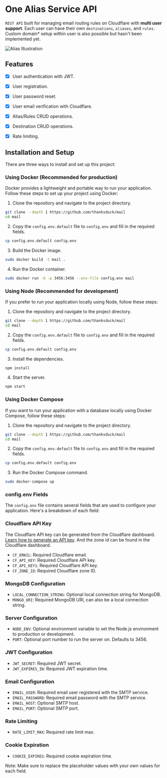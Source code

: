 # One Alias Service API

`REST API` built for managing email routing rules on Cloudflare with **multi user support**. Each user can have their own `destinations`, `aliases`, and `rules`. Custom domain* setup within user is also possible but hasn't been implemented yet.

![Alias Illustration](https://cdn.jsdelivr.net/gh/thanksduck/mr@main/oas-route-1.svg)

## Features
- [x] User authentication with JWT.
- [x] User registration.
- [x] User password reset.
- [x] User email verification with Cloudflare.
- [x] Alias/Rules CRUD operations.
- [x] Destination CRUD operations.
- [x] Rate limiting.



## Installation and Setup
There are three ways to install and set up this project:

### Using Docker (Recommended for production)
Docker provides a lightweight and portable way to run your application. Follow these steps to set up your project using Docker:

1. Clone the repository and navigate to the project directory.
```bash
git clone --depth 1 https://github.com/thanksduck/mail
cd mail
```
2. Copy the `config.env.default` file to `config.env` and fill in the required fields.
```bash
cp config.env.default config.env
```
3. Build the Docker image.
```bash
sudo docker build -t mail .
```
4. Run the Docker container.
```bash
sudo docker run -d -p 3456:3456 --env-file config.env mail
```
### Using Node (Recommended for development)
If you prefer to run your application locally using Node, follow these steps:

1. Clone the repository and navigate to the project directory.
```bash
git clone --depth 1 https://github.com/thanksduck/mail
cd mail
```
2. Copy the `config.env.default` file to `config.env` and fill in the required fields.
```bash
cp config.env.default config.env
```
3. Install the dependencies.
```bash
npm install
```
4. Start the server.
```bash
npm start
```

### Using Docker Compose
If you want to run your application with a database locally using Docker Compose, follow these steps:

1. Clone the repository and navigate to the project directory.
```bash
git clone --depth 1 https://github.com/thanksduck/mail
cd mail
```
2. Copy the `config.env.default` file to `config.env` and fill in the required fields.
```bash
cp config.env.default config.env
```
3. Run the Docker Compose command.
```bash
sudo docker-compose up
```

### config.env Fields
The `config.env` file contains several fields that are used to configure your application. Here's a breakdown of each field:

### Cloudflare API Key
The Cloudflare API key can be generated from the Cloudflare dashboard. [Learn how to generate an API key](https://dash.cloudflare.com/profile/api-tokens). And the zone id can be found in the Cloudflare dashboard.

* `CF_EMAIL`: Required Cloudflare email.
* `CF_API_KEY`: Required Cloudflare API key.
* `CF_API_KEY1`: Required Cloudflare API key.
* `CF_ZONE_ID`: Required Cloudflare zone ID.

### MongoDB Configuration
* `LOCAL_CONNECTION_STRING`: Optional local connection string for MongoDB.
* `MONGO_URI`: Required MongoDB URI, can also be a local connection string.

### Server Configuration
* `NODE_ENV`: Optional environment variable to set the Node.js environment to production or development.
* `PORT`: Optional port number to run the server on. Defaults to 3456.

### JWT Configuration
* `JWT_SECRET`: Required JWT secret.
* `JWT_EXPIRES_IN`: Required JWT expiration time.

### Email Configuration
* `EMAIL_USER`: Required email user registered with the SMTP service.
* `EMAIL_PASSWORD`: Required email password with the SMTP service.
* `EMAIL_HOST`: Optional SMTP host.
* `EMAIL_PORT`: Optional SMTP port.

### Rate Limiting
* `RATE_LIMIT_MAX`: Required rate limit max.

### Cookie Expiration
* `COOKIE_EXPIRES`: Required cookie expiration time.

Note: Make sure to replace the placeholder values with your own values for each field.